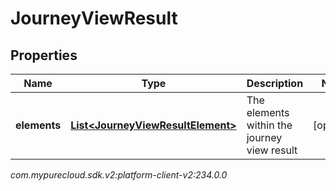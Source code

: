 # JourneyViewResult


## Properties

| Name | Type | Description | Notes |
| ------------ | ------------- | ------------- | ------------- |
| **elements** | [**List&lt;JourneyViewResultElement&gt;**](JourneyViewResultElement) | The elements within the journey view result |  [optional] |




_com.mypurecloud.sdk.v2:platform-client-v2:234.0.0_
